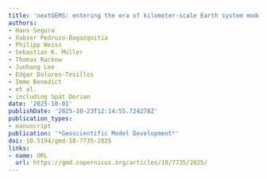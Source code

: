 ```yaml
---
title: 'nextGEMS: entering the era of kilometer-scale Earth system modeling'
authors:
- Hans Segura
- Xabier Pedruzo-Bagazgoitia
- Philipp Weiss
- Sebastian K. Müller
- Thomas Rackow
- Junhong Lee
- Edgar Dolores-Tesillos
- Imme Benedict
- et al.
- including Spät Dorian
date: '2025-10-01'
publishDate: '2025-10-23T12:14:55.724278Z'
publication_types:
- manuscript
publication: '*Geoscientific Model Development*'
doi: 10.5194/gmd-18-7735-2025
links:
- name: URL
  url: https://gmd.copernicus.org/articles/18/7735/2025/
---
```

